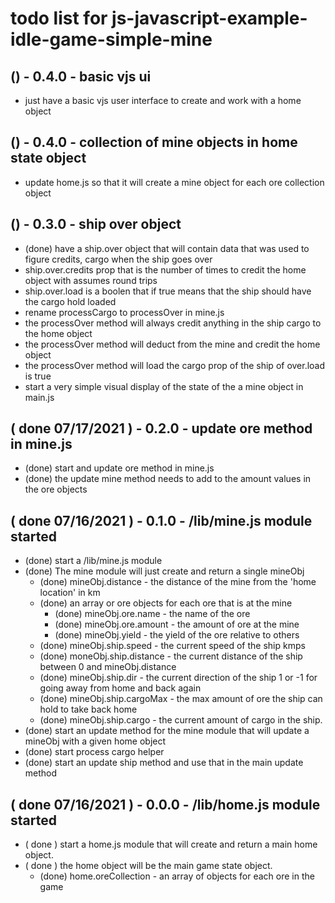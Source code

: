 # todo list for js-javascript-example-idle-game-simple-mine

## () - 0.4.0 - basic vjs ui
* just have a basic vjs user interface to create and work with a home object

## () - 0.4.0 - collection of mine objects in home state object
* update home.js so that it will create a mine object for each ore collection object

## () - 0.3.0 - ship over object
* (done) have a ship.over object that will contain data that was used to figure credits, cargo when the ship goes over
* ship.over.credits prop that is the number of times to credit the home object with assumes round trips
* ship.over.load is a boolen that if true means that the ship should have the cargo hold loaded
* rename processCargo to processOver in mine.js
* the processOver method will always credit anything in the ship cargo to the home object
* the processOver method will deduct from the mine and credit the home object
* the processOver method will load the cargo prop of the ship of over.load is true
* start a very simple visual display of the state of the a mine object in main.js

## ( done 07/17/2021 ) - 0.2.0 - update ore method in mine.js
* (done) start and update ore method in mine.js
* (done) the update mine method needs to add to the amount values in the ore objects

## ( done 07/16/2021 ) - 0.1.0 - /lib/mine.js module started
* (done) start a /lib/mine.js module
* (done) The mine module will just create and return a single mineObj
    * (done) mineObj.distance      - the distance of the mine from the 'home location' in km
    * (done) an array or ore objects for each ore that is at the mine
        * (done) mineObj.ore.name      - the name of the ore
        * (done) mineObj.ore.amount    - the amount of ore at the mine
        * (done) mineObj.yield         - the yield of the ore relative to others
    * (done) mineObj.ship.speed    - the current speed of the ship kmps
    * (done) moneObj.ship.distance - the current distance of the ship between 0 and mineObj.distance
    * (done) mineObj.ship.dir      - the current direction of the ship 1 or -1 for going away from home and back again
    * (done) mineObj.ship.cargoMax - the max amount of ore the ship can hold to take back home
    * (done) mineObj.ship.cargo    - the current amount of cargo in the ship.
* (done) start an update method for the mine module that will update a mineObj with a given home object
* (done) start process cargo helper
* (done) start an update ship method and use that in the main update method

## ( done 07/16/2021 ) - 0.0.0 - /lib/home.js module started
* ( done ) start a home.js module that will create and return a main home object.
* ( done ) the home object will be the main game state object.
    * (done) home.oreCollection - an array of objects for each ore in the game